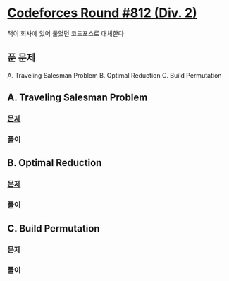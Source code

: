 # [Codeforces Round #812 (Div. 2)](https://codeforces.com/contest/1713)
책이 회사에 있어 풀었던 코드포스로 대체한다

## 푼 문제
A. Traveling Salesman Problem
B. Optimal Reduction
C. Build Permutation

## A. Traveling Salesman Problem

### [문제](https://codeforces.com/contest/1713/problem/A)



### 풀이

## B. Optimal Reduction

### [문제](https://codeforces.com/contest/1713/problem/B)

### 풀이

## C. Build Permutation

### [문제](https://codeforces.com/contest/1713/problem/C)

### 풀이
